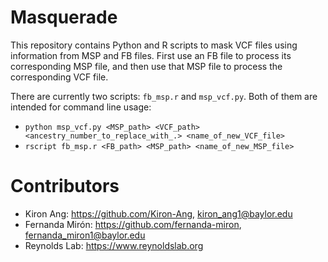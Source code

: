# Masquerade

This repository contains Python and R scripts to mask VCF files using information from MSP and FB files. First use an FB file to process its corresponding MSP file, and then use that MSP file to process the corresponding VCF file.

There are currently two scripts: ``fb_msp.r`` and ``msp_vcf.py``. Both of them are intended for command line usage:
- ``python msp_vcf.py <MSP_path> <VCF_path> <ancestry_number_to_replace_with_.> <name_of_new_VCF_file>``
- ``rscript fb_msp.r <FB_path> <MSP_path> <name_of_new_MSP_file>``

# Contributors

- Kiron Ang: https://github.com/Kiron-Ang, kiron_ang1@baylor.edu
- Fernanda Mirón: https://github.com/fernanda-miron, fernanda_miron1@baylor.edu
- Reynolds Lab: https://www.reynoldslab.org
